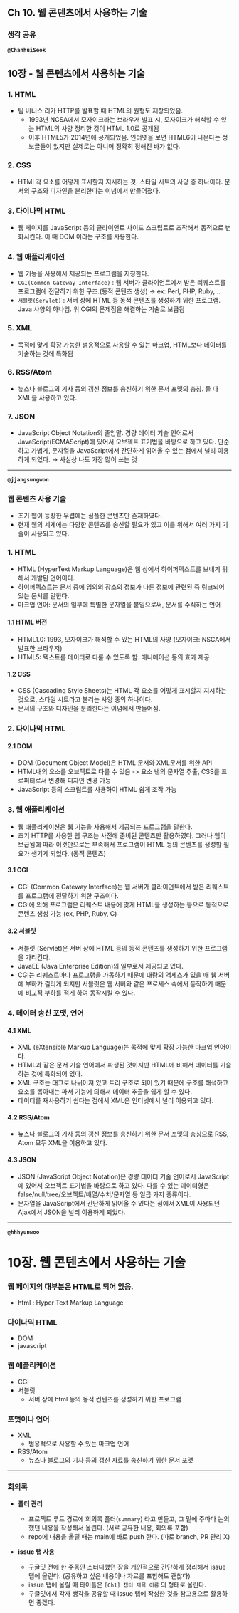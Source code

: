 ## **Ch 10. 웹 콘텐츠에서 사용하는 기술**

### **생각 공유**

**`@ChanhuiSeok`**

## 10장 - 웹 콘텐츠에서 사용하는 기술

### 1. HTML
- 팀 버너스 리가 HTTP를 발표할 때 HTML의 원형도 제창되었음.
    - 1993년 NCSA에서 모자이크라는 브라우저 발표 시, 모자이크가 해석할 수 있는 HTML의 사양 정리한 것이 HTML 1.0로 공개됨
    - 이후 HTML5가 2014년에 공개되었음. 인터넷을 보면 HTML6이 나온다는 정보글들이 있지만 실제로는 아니며 정확히 정해진 바가 없다.

### 2. CSS
- HTMl 각 요소를 어떻게 표시할지 지시하는 것. 스타일 시트의 사양 중 하나이다. 문서의 구조와 디자인을 분리한다는 이념에서 만들어졌다.

### 3.  다이나믹 HTML
- 웹 페이지를 JavaScript 등의 클라이언트 사이드 스크립트로 조작해서 동적으로 변화시킨다. 이 때 DOM 이라는 구조를 사용한다.

### 4. 웹 애플리케이션
- 웹 기능을 사용해서 제공되는 프로그램을 지칭한다.
- `CGI(Common Gateway Interface)` : 웹 서버가 클라이언트에서 받은 리퀘스트를 프로그램에 전달하기 위한 구조.(동적 콘텐츠 생성) → ex: Perl, PHP, Ruby, ..
- `서블릿(Servlet)` : 서버 상에 HTML 등 동적 콘텐츠를 생성하기 위한 프로그램. Java 사양의 하나임. 위 CGI의 문제점을 해결하는 기술로 보급됨

### 5. XML
- 목적에 맞게 확장 가능한 범용적으로 사용할 수 있는 마크업, HTML보다 데이터를 기술하는 것에 특화됨

### 6. RSS/Atom
- 뉴스나 블로그의 기사 등의 갱신 정보를 송신하기 위한 문서 포맷의 총칭. 둘 다 XML을 사용하고 있다.

### 7. JSON
- JavaScript Object Notation의 줄임말. 경량 데이터 기술 언어로서 JavaScript(ECMAScript)에 있어서 오브젝트 표기법을 바탕으로 하고 있다. 단순하고 가볍게, 문자열을 JavaScript에서 간단하게 읽어올 수 있는 점에서 널리 이용하게 되었다. → 사실상 나도 가장 많이 쓰는 것

---

**`@jjangsungwon`** 
### 웹 콘텐츠 사용 기술
- 초기 웹이 등장한 무렵에는 심플한 콘텐츠만 존재하였다.
- 현재 웹의 세계에는 다양한 콘텐츠를 송신할 필요가 있고 이를 위해서 여러 가지 기술이 사용되고 있다.

### 1. HTML
- HTML (HyperText Markup Language)은 웹 상에서 하이퍼텍스트를 보내기 위해서 개발된 언어이다.
- 하이퍼텍스트는 문서 중에 임의의 장소의 정보가 다른 정보에 관련된 즉 링크되어 있는 문서를 말한다.
- 마크업 언어: 문서의 일부에 특별한 문자열을 붙임으로써, 문서를 수식하는 언어
#### 1.1 HTML 버전
- HTML1.0: 1993, 모자이크가 해석할 수 있는 HTML의 사양 (모자이크: NSCA에서 발표한 브라우저)
- HTML5: 텍스트를 데이터로 다룰 수 있도록 함. 애니메이션 등의 효과 제공 
#### 1.2 CSS
- CSS (Cascading Style Sheets)는 HTML 각 요소를 어떻게 표시할지 지시하는 것으로, 스타일 시트라고 불리는 사양 중의 하나이다.
- 문서의 구조와 디자인을 분리한다는 이념에서 만들어짐.

### 2. 다이나믹 HTML
#### 2.1 DOM
- DOM (Document Object Model)은 HTML 문서와 XML문서를 위한 API
- HTML내의 요소를 오브젝트로 다룰 수 있음 -> 요소 낸의 문자열 추출, CSS를 프로퍼티로서 변경해 디자인 변경 가능
- JavaScript 등의 스크립트를 사용하여 HTML 쉽게 조작 가능

### 3. 웹 애플리케이션
- 웹 애플리케이션은 웹 기능을 사용해서 제공되는 프로그램을 말한다.
- 초기 HTTP를 사용한 웹 구조는 사전에 준비된 콘텐츠만 활용하였다. 그러나 웹이 보급됨에 따라 이것만으로는 부족해서 프로그램이 HTML 등의 콘텐츠를 생성할 필요가 생기게 되었다. (동적 콘텐츠)

#### 3.1 CGI
- CGI (Common Gateway Interface)는 웹 서버가 클라이언트에서 받은 리퀘스트를 프로그램에 전달하기 위한 구조이다.
- CGI에 의해 프로그램은 리퀘스트 내용에 맞게 HTML을 생성하는 등으로 동적으로 콘텐츠 생성 가능 (ex, PHP, Ruby, C)

#### 3.2 서블릿
- 서블릿 (Servlet)은 서버 상에 HTML 등의 동적 콘텐츠를 생성하기 위한 프로그램을 가리킨다.
- JavaEE (Java Enterprise Edition)의 일부로서 제공되고 있다.
- CGI는 리퀘스트마다 프로그램을 가동하기 때문에 대량의 액세스가 있을 때 웹 서버에 부하가 걸리게 되지만 서블릿은 웹 서버와 같은 프로세스 속에서 동작하기 때문에 비교적 부하를 적게 하여 동작시킬 수 있다.

### 4. 데이터 송신 포맷, 언어
#### 4.1 XML
- XML (eXtensible Markup Language)는 목적에 맞게 확장 가능한 마크업 언어이다.
- HTML과 같은 문서 기술 언어에서 파생된 것이지만 HTML에 비해서 데이터를 기술하는 것에 특화되어 있다.
- XML 구조는 태그로 나뉘어져 있고 트리 구조로 되어 있기 때문에 구조를 해석하고 요소를 뽑아내는 파서 기능에 의해서 데이터 추출을 쉽게 할 수 있다.
- 데이터를 재사용하기 쉽다는 점에서 XML은 인터넷에서 널리 이용되고 있다.

#### 4.2 RSS/Atom
- 뉴스나 블로그의 기사 등의 갱신 정보를 송신하기 위한 문서 포맷의 총칭으로 RSS, Atom 모두 XML을 이용하고 있다.
#### 4.3 JSON
- JSON (JavaScript Object Notation)은 경량 데이터 기술 언어로서 JavaScript에 있어서 오브젝트 표기법을 바탕으로 하고 있다. 다룰 수 있는 데이터형은 false/null/tree/오브젝트/배열/수치/문자열 등 일곱 가지 종류이다.
- 문자열을 JavaScript에서 간단하게 읽어올 수 있다는 점에서 XML이 사용되던 Ajax에서 JSON을 널리 이용하게 되었다.
---

**`@hhhyunwoo`** 
# 10장. 웹 콘텐츠에서 사용하는 기술

### 웹 페이지의 대부분은 HTML로 되어 있음.

- html : Hyper Text Markup Language

### 다이나믹 HTML

- DOM
- javascript

### 웹 애플리케이션

- CGI
- 서블릿
    - 서버 상에 html 등의 동적 컨텐츠를 생성하기 위한 프로그램

### 포맷이나 언어

- XML
    - 범용적으로 사용할 수 있는 마크업 언어
- RSS/Atom
    - 뉴스나 블로그의 기사 등의 갱신 자료를 송신하기 위한 문서 포맷
---

### **회의록**

- **폴더 관리**
  - 프로젝트 루트 경로에 회의록 폴더(`summary`) 라고 만들고, 그 밑에 주마다 논의했던 내용을 작성해서 올린다. (서로 공유한 내용, 회의록 포함)
  - repo에 내용을 올릴 때는 main에 바로 push 한다. (따로 branch, PR 관리 X)

- **issue 탭 사용**
  - 구글밋 전에 한 주동안 스터디했던 장을 개인적으로 간단하게 정리해서 issue 탭에 올린다. (공유하고 싶은 내용이나 자료를 포함해도 괜찮다)
  - issue 탭에 올릴 때 타이틀은 `[Ch1] 챕터 제목 이름` 의 형태로 올린다.
  - 구글밋에서 각자 생각을 공유할 때 issue 탭에 작성한 것을 참고용으로 활용하면 좋겠다.
